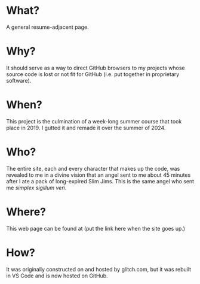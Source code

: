 # What?

A general resume-adjacent page.

# Why?

It should serve as a way to direct GitHub browsers to my projects whose source code is lost or not fit for GitHub (i.e. put together in proprietary software).

# When?

This project is the culmination of a week-long summer course that took place in 2019. I gutted it and remade it over the summer of 2024.

# Who?

The entire site, each and every character that makes up the code, was revealed to me in a divine vision that an angel sent to me about 45 minutes after I ate a pack of long-expired Slim Jims. This is the same angel who sent me *simplex sigillum veri*.

# Where?

This web page can be found at (put the link here when the site goes up.)

# How?

It was originally constructed on and hosted by glitch.com, but it was rebuilt in VS Code and is now hosted on GitHub.
